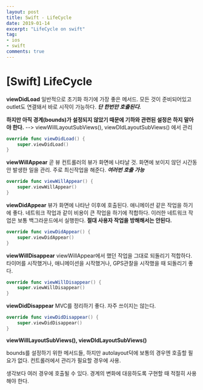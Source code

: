 ```yaml
---
layout: post
title: Swift - LifeCycle
date: 2019-01-14
excerpt: "LifeCycle on swift"
tag:
- ios
- swift
comments: true
---
```


# [Swift] LifeCycle

**viewDidLoad**
일반적으로 초기화 하기에 가장 좋은 메서드. 모든 것이 준비되어있고 outlet도 연결돼서 바로 시작이 가능하다.
**_단 한번만 호출된다._**

**하지만 아직 경계(bounds)가 설정되지 않았기 때문에 기하와 관련된 설정은 하지 말아야 한다.** 
--> viewWillLayoutSubViews(), viewDIdLayoutSubViews() 에서 관리
~~~ swift
override func viewDidLoad() {
	super.viewDidLoad()
}
~~~


**viewWillAppear**
곧 뷰 컨트롤러의 뷰가 화면에 나타날 것. 화면에 보이지 않던 시간동안 발생한 일을 관리. 주로 최신작업을 해준다.
**_여러번 호출 가능_**

~~~ swift
override func viewWillAppear() {
	super.viewWillAppear()
}
~~~


**viewDidAppear**
뷰가 화면에 나타난 이후에 호출된다. 애니메이션 같은 작업을 하기에 좋다.
네트워크 작업과 같이 비용이 큰 작업을 하기에 적합하다. 이러한 네트워크 작업은 보통 백그라운드에서 실행한다. 
**절대 사용자 작업을 방해해서는 안된다.**
~~~ swift
override func viewDidAppear() {
	super.viewDidAppear()
}
~~~

**viewWillDisappear**
viewWillAppear에서 했던 작업을 그대로 되돌리기 적합하다. 
타이머를 시작했거나, 애니메이션을 시작했거나, GPS관찰을 시작했을 때 되돌리기 좋다.

~~~ swift
override func viewWillDisappear() {
	super.viewWillDisappear()
}
~~~

**viewDidDisappear**
MVC를 정리하기 좋다. 자주 쓰이지는 않는다.

~~~ swift
override func viewDidDisappear() {
	super.viewDidDisappear()
}
~~~

**viewWillLayoutSubViews(), viewDIdLayoutSubViews()** 

bounds를 설정하기 위한 메서드들, 하지만 autolayout덕에 보통의 경우엔 호출할 필요가 없다. 컨트롤러에서 관리가 필요할 경우에 사용.

생각보다 여러 경우에 호출될 수 있다. 경계의 변화에 대응하도록 구현할 때 적절히 사용해야 한다.